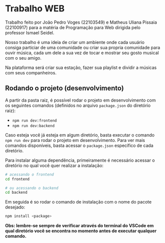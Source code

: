 # Trabalho WEB

Trabalho feito por João Pedro Voges (22103549) e Matheus Uliana Pissaia (22100917) para a matéria de Programação para Web dirigida pelo professor Ismael Seidel.

Nosso trabalho é uma ideia de criar um ambiente onde cada usuário consiga particiar de uma comunidade ou criar sua propria comunidade para ouvir música,
cada um dele a sua vez de tocar e mostrar seu gosto musical com o seu amigo.

Na plataforma será criar sua estação, fazer sua playlist e dividir a músicas com seus companheiros.

## Rodando o projeto (desenvolvimento)

A partir da pasta raiz, é possível rodar o projeto em desenvolvimento com os seguintes comandos (definidos no arquivo `package.json` do diretório raiz):

-   `npm run dev:frontend`
-   `npm run dev:backend`

Caso esteja você já esteja em algum diretório, basta executar o comando `npm run dev` para rodar o projeto em desenvolvimento. Para ver mais comandos disponíveis, basta acessar o `package.json` específico de cada diretório.

Para instalar alguma dependência, primeiramente é necessário acessar o diretório no qual você quer realizar a instalação:

```bash
# acessando o frontend
cd frontend

# ou acessando o backend
cd backend
```

Em seguida é so rodar o comando de instalação com o nome do pacote desejado:

```bash
npm install <package>
```

**Obs: lembre-se sempre de verificar através do terminal do VSCode em qual diretório você se encontra no momento antes de executar qualquer comando.**
